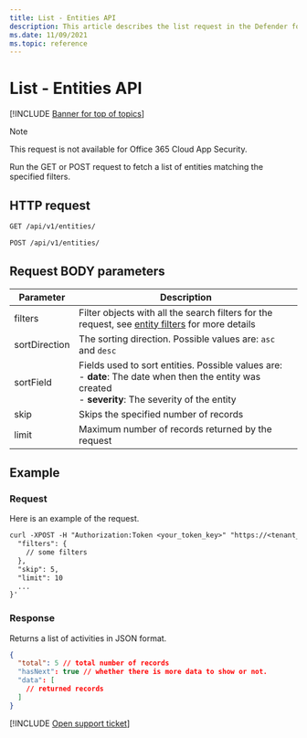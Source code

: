 ```yaml
---
title: List - Entities API
description: This article describes the list request in the Defender for Cloud Apps Entities API.
ms.date: 11/09/2021
ms.topic: reference
---
```

# List - Entities API

[!INCLUDE [Banner for top of topics](includes/banner.md)]

> [!NOTE]
> This request is not available for Office 365 Cloud App Security.

Run the GET or POST request to fetch a list of entities matching the specified filters.

## HTTP request

```rest
GET /api/v1/entities/
```

```rest
POST /api/v1/entities/
```

## Request BODY parameters

| Parameter | Description |
| --- | --- |
| filters | Filter objects with all the search filters for the request, see [entity filters](api-entities.md#filters) for more details |
| sortDirection | The sorting direction. Possible values are: `asc` and `desc` |
| sortField | Fields used to sort entities. Possible values are:<br />- **date**: The date when then the entity was created<br />- **severity**: The severity of the entity |
| skip | Skips the specified number of records |
| limit | Maximum number of records returned by the request |

## Example

### Request

Here is an example of the request.

```rest
curl -XPOST -H "Authorization:Token <your_token_key>" "https://<tenant_id>.<tenant_region>.contoso.com/api/v1/entities/" -d '{
  "filters": {
    // some filters
  },
  "skip": 5,
  "limit": 10
  ...
}'
```

### Response

Returns a list of activities in JSON format.

```json
{
  "total": 5 // total number of records
  "hasNext": true // whether there is more data to show or not.
  "data": [
    // returned records
  ]
}
```

[!INCLUDE [Open support ticket](includes/support.md)]
